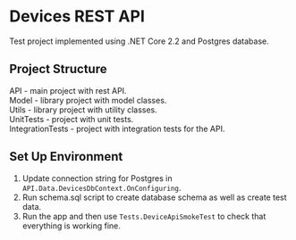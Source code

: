 # Devices REST API

Test project implemented using .NET Core 2.2 and Postgres database.

## Project Structure

API - main project with rest API.<br>
Model - library project with model classes.<br>
Utils - library project with utility classes.<br>
UnitTests - project with unit tests.<br>
IntegrationTests - project with integration tests for the API.<br>

## Set Up Environment
1. Update connection string for Postgres in `API.Data.DevicesDbContext.OnConfiguring`.
2. Run schema.sql script to create database schema as well as create test data.
3. Run the app and then use `Tests.DeviceApiSmokeTest` to check that everything is working fine. 